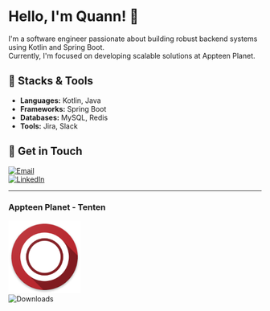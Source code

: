 # Hello, I'm Quann! 👋

I'm a software engineer passionate about building robust backend systems using Kotlin and Spring Boot. <br>
Currently, I'm focused on developing scalable solutions at Appteen Planet.

## 🔧 Stacks & Tools
- **Languages:** Kotlin, Java
- **Frameworks:** Spring Boot
- **Databases:** MySQL, Redis
- **Tools:** Jira, Slack

## 💬 Get in Touch
[![Email](https://img.shields.io/badge/Email-quann%40tenten.games-007396?style=for-the-badge&logo=gmail&logoColor=white)](mailto:quann.tenten.games) <br>
[![LinkedIn](https://img.shields.io/badge/LinkedIn-Connect%20with%20me%20on%20LinkedIn-blue?style=for-the-badge&logo=linkedin)](www.linkedin.com/in/quannkim)

---

### Appteen Planet - Tenten <br>
[![Tenten](https://github.com/bigquann97/bigquann97/blob/main/tenten.png?raw=true)](https://link.tenten.games/to/quann)<br>
![Downloads](https://img.shields.io/badge/Downloads-4.1M+-brightgreen?style=for-the-badge)

<!-- Feel free to customize this README with your own information! -->

  
<!--
**bigquann97/bigquann97** is a ✨ _special_ ✨ repository because its `README.md` (this file) appears on your GitHub profile.
<img src="https://img.shields.io/badge/MySQL-4479A1?style=flat-square&logo=MySQL&logoColor=white" style="height : auto; margin-left : 10px; margin-right : 10px;"/></a>&nbsp;
Here are some ideas to get you started:

## 🌱 Currently Learning
- Docker & Kubernetes
- Microservices Architecture

- 🔭 I’m currently working on ...
- 🌱 I’m currently learning ...
- 👯 I’m looking to collaborate on ...
- 🤔 I’m looking for help with ...
- 💬 Ask me about ...
- 📫 How to reach me: ...
- 😄 Pronouns: ...
- ⚡ Fun fact: ...
-->

